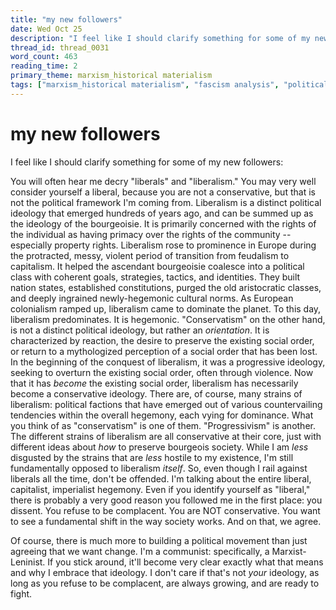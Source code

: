 ```yaml
---
title: "my new followers"
date: Wed Oct 25
description: "I feel like I should clarify something for some of my new followers: You will often hear me decry 'liberals' and 'liberalism.'"
thread_id: thread_0031
word_count: 463
reading_time: 2
primary_theme: marxism_historical materialism
tags: ["marxism_historical materialism", "fascism analysis", "political economy", "imperialism_colonialism", "cultural criticism", "organizational theory"]
---
```


# my new followers

I feel like I should clarify something for some of my new followers:

You will often hear me decry "liberals" and "liberalism." You may very well consider yourself a liberal, because you are not a conservative, but that is not the political framework I'm coming from. Liberalism is a distinct political ideology that emerged hundreds of years ago, and can be summed up as the ideology of the bourgeoisie. It is primarily concerned with the rights of the individual as having primacy over the rights of the community -- especially property rights. Liberalism rose to prominence in Europe during the protracted, messy, violent period of transition from feudalism to capitalism. It helped the ascendant bourgeoisie coalesce into a political class with coherent goals, strategies, tactics, and identities. They built nation states, established constitutions, purged the old aristocratic classes, and deeply ingrained newly-hegemonic cultural norms. As European colonialism ramped up, liberalism came to dominate the planet. To this day, liberalism predominates. It is hegemonic. "Conservatism" on the other hand, is not a distinct political ideology, but rather an *orientation*. It is characterized by reaction, the desire to preserve the existing social order, or return to a mythologized perception of a social order that has been lost. In the beginning of the conquest of liberalism, it was a progressive ideology, seeking to overturn the existing social order, often through violence. Now that it has *become* the existing social order, liberalism has necessarily become a conservative ideology. There are, of course, many strains of liberalism: political factions that have emerged out of various countervailing tendencies within the overall hegemony, each vying for dominance. What you think of as "conservatism" is one of them. "Progressivism" is another. The different strains of liberalism are all conservative at their core, just with different ideas about *how* to preserve bourgeois society. While I am *less* disgusted by the strains that are *less* hostile to my existence, I'm still fundamentally opposed to liberalism *itself*. So, even though I rail against liberals all the time, don't be offended. I'm talking about the entire liberal, capitalist, imperialist hegemony. Even if you identify yourself as "liberal," there is probably a very good reason you followed me in the first place: you dissent. You refuse to be complacent. You are NOT conservative. You want to see a fundamental shift in the way society works. And on that, we agree.

Of course, there is much more to building a political movement than just agreeing that we want change. I'm a communist: specifically, a Marxist-Leninist. If you stick around, it'll become very clear exactly what that means and why I embrace that ideology. I don't care if that's not *your* ideology, as long as you refuse to be complacent, are always growing, and are ready to fight.